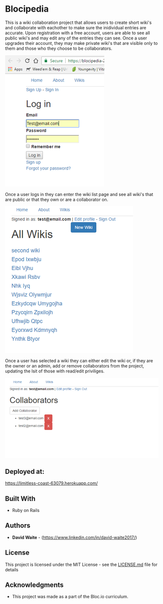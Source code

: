 # Blocipedia

This is a wiki collaboration project that allows users to create short wiki's and collaborate with eachother to make sure the inidividual entries are accurate.
Upon registration with a free account, users are able to see all public wiki's and may edit any of the entries they can see. Once a user upgrades
their account, they may make private wiki's that are visible only to them and those who they choose to be collaborators.

![Blocipedia login](https://github.com/dwaite498/blocipedia-2/blob/master/blocipedia%20login.png)

Once a user logs in they can enter the wiki list page and see all wiki's that are public or that they own or are a collaborator on.

![Blocipedia wiki list with test data](https://github.com/dwaite498/blocipedia-2/blob/master/blocipedia%20wiki%20list%20with%20test%20data.png)

Once a user has selected a wiki they can either edit the wiki or, if they are the owner or an admin, add or remove collaborators from the project, updating the lsit of those with read/edit priviliges.

![Blocipedia collaboration page](https://github.com/dwaite498/blocipedia-2/blob/master/blocipedia%20wiki%20collaboration%20page.png)

## Deployed at:
https://limitless-coast-63079.herokuapp.com/

## Built With

* Ruby on Rails

## Authors

* **David Waite** - (https://www.linkedin.com/in/david-waite2017/)

## License

This project is licensed under the MIT License - see the [LICENSE.md](LICENSE.md) file for details

## Acknowledgments

* This project was made as a part of the Bloc.io curriculum.
